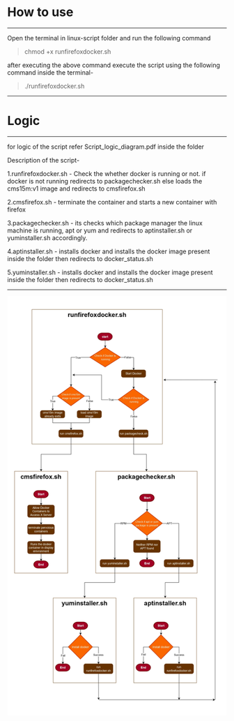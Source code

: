 # How to use
------------------------------------------------------------------------------------------------------------------------------

Open the terminal in linux-script folder and run the following command 
>chmod +x runfirefoxdocker.sh

after executing the above command execute the script using the following command inside the terminal-
>./runfirefoxdocker.sh

--------------------------------------------------------------------------------------------------------------------------------

# Logic
--------------------------------------------------------------------------------------------------------------------------------
for logic of the script refer Script_logic_diagram.pdf inside the folder

Description of the script-

1.runfirefoxdocker.sh - Check the whether docker is running or not. if docker is not running redirects to packagechecker.sh else loads the cms15m:v1 image and redirects to cmsfirefox.sh

2.cmsfirefox.sh - terminate the container and starts a new container with firefox

3.packagechecker.sh - its checks which package manager the linux machine is running, apt or yum and redirects to aptinstaller.sh or yuminstaller.sh accordingly.

4.aptinstaller.sh - installs docker and installs the docker image present inside the folder then redirects to docker_status.sh

5.yuminstaller.sh - installs docker and installs the docker image present inside the folder then redirects to docker_status.sh

-----------------------------------------------------------------------------------------------------------------------------------
![Image Alt Text](scriptlogic1.drawio_page-0001.jpg)
